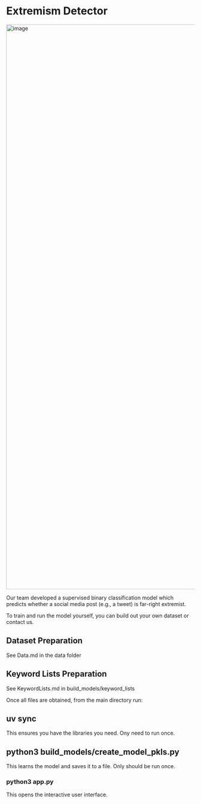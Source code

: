 # Extremism Detector

<img width="1512" alt="image" src="https://github.com/user-attachments/assets/50235c1f-edcd-4280-afba-bc5e9a1a5d16" />


Our team developed a supervised binary classification model which predicts whether a social media post (e.g., a tweet) is far-right extremist. 

To train and run the model yourself, you can build out your own dataset or contact us.

## Dataset Preparation
See Data.md in the data folder

## Keyword Lists Preparation
See KeywordLists.md in build_models/keyword_lists


Once all files are obtained, from the main directory run:


## uv sync
This ensures you have the libraries you need. Ony need to run once.

## python3 build_models/create_model_pkls.py 
This learns the model and saves it to a file. Only should be run once.

### python3 app.py
This opens the interactive user interface.
